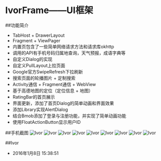 # IvorFrame——UI框架

##功能简介
* TabHost + DrawerLayout
* Fragment + ViewPager
* 内置页包含了一些简单网络请求方法和请求库okhttp
* 调用的API有手机号码归属地查询，天气预报，成语字典等
* 自定义Dialog的实现
* 自定义PullLayout上拉页面
* Google官方SwipeRefresh下拉刷新
* 搜索页面的轮播图片 + 定制搜索
* Activity通信 + Fragment通信 + WebView
* 基于高德地图的定位（定位信息 + 地图）
* RatingBar的首页展示
* 界面更新，添加了首页Dialog的简单动画和界面效果
* 添加Library实现AlertDialog
* 结合Bmob添加了登录与注册功能，并实现了简单动画功能
* 使用FloatActionButton显示用户ID

##手机截图
![Ivor](/screenshots/login.png)
![Ivor](/screenshots/tab1.png) 
![Ivor](/screenshots/tab2.png)
![Ivor](/screenshots/tab3.png)
![Ivor](/screenshots/tab4.png)
![Ivor](/screenshots/dialog.png)
![Ivor](/screenshots/drawer.png)
![Ivor](/screenshots/amap.png)
![Ivor](/screenshots/quickoption.png)


##Ivor
* 2016年1月8日 15:38:51
